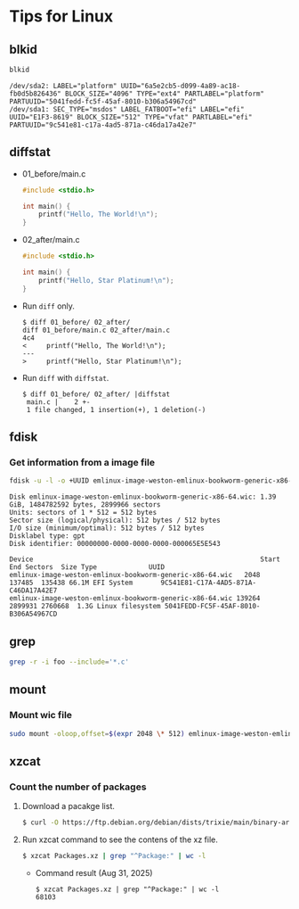 # Tips for Linux

## blkid
```sh
blkid
```
```
/dev/sda2: LABEL="platform" UUID="6a5e2cb5-d099-4a89-ac18-fb0d5b826436" BLOCK_SIZE="4096" TYPE="ext4" PARTLABEL="platform" PARTUUID="5041fedd-fc5f-45af-8010-b306a54967cd"
/dev/sda1: SEC_TYPE="msdos" LABEL_FATBOOT="efi" LABEL="efi" UUID="E1F3-8619" BLOCK_SIZE="512" TYPE="vfat" PARTLABEL="efi" PARTUUID="9c541e81-c17a-4ad5-871a-c46da17a42e7"
```

## diffstat
- 01_before/main.c
  ```c
  #include <stdio.h>
  
  int main() {
      printf("Hello, The World!\n");
  }
  ```
- 02_after/main.c
  ```c
  #include <stdio.h>
  
  int main() {
      printf("Hello, Star Platinum!\n");
  }
  ```
- Run `diff` only.
  ```
  $ diff 01_before/ 02_after/ 
  diff 01_before/main.c 02_after/main.c
  4c4
  <     printf("Hello, The World!\n");
  ---
  >     printf("Hello, Star Platinum!\n");
  ```
- Run `diff` with `diffstat`.
  ```
  $ diff 01_before/ 02_after/ |diffstat 
   main.c |    2 +-
   1 file changed, 1 insertion(+), 1 deletion(-)  
  ```

## fdisk
### Get information from a image file
```sh
fdisk -u -l -o +UUID emlinux-image-weston-emlinux-bookworm-generic-x86-64.wic
```
```
Disk emlinux-image-weston-emlinux-bookworm-generic-x86-64.wic: 1.39 GiB, 1484782592 bytes, 2899966 sectors
Units: sectors of 1 * 512 = 512 bytes
Sector size (logical/physical): 512 bytes / 512 bytes
I/O size (minimum/optimal): 512 bytes / 512 bytes
Disklabel type: gpt
Disk identifier: 00000000-0000-0000-0000-000065E5E543

Device                                                         Start     End Sectors  Size Type             UUID
emlinux-image-weston-emlinux-bookworm-generic-x86-64.wic   2048  137485  135438 66.1M EFI System       9C541E81-C17A-4AD5-871A-C46DA17A42E7
emlinux-image-weston-emlinux-bookworm-generic-x86-64.wic 139264 2899931 2760668  1.3G Linux filesystem 5041FEDD-FC5F-45AF-8010-B306A54967CD
```

## grep
```sh
grep -r -i foo --include='*.c'
```

## mount
### Mount wic file
```sh
sudo mount -oloop,offset=$(expr 2048 \* 512) emlinux-image-weston-emlinux-bookworm-generic-x86-64.wic /mnt
```

## xzcat
### Count the number of packages
1. Download a pacakge list.
   ```sh
   $ curl -O https://ftp.debian.org/debian/dists/trixie/main/binary-arm64/Packages.xz
   ```
1. Run xzcat command to see the contens of the xz file.
   ```sh
   $ xzcat Packages.xz | grep "^Package:" | wc -l
   ```
   - Command result (Aug 31, 2025)
     ```
     $ xzcat Packages.xz | grep "^Package:" | wc -l
     68103
     ```